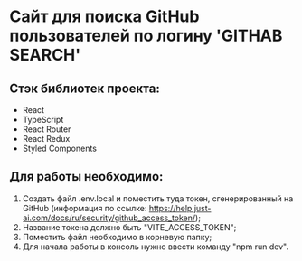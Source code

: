 # Сайт для поиска GitHub пользователей по логину 'GITHAB SEARCH'

## Стэк библиотек проекта:

- React
- TypeScript
- React Router
- React Redux
- Styled Components

## Для работы необходимо: 

1. Создать файл .env.local и поместить туда токен, сгенерированный на GitHub (информация по ссылке: https://help.just-ai.com/docs/ru/security/github_access_token/);
2. Название токена должно быть "VITE_ACCESS_TOKEN";
3. Поместить файл необходимо в корневую папку;
4. Для начала работы в консоль нужно ввести команду "npm run dev".
